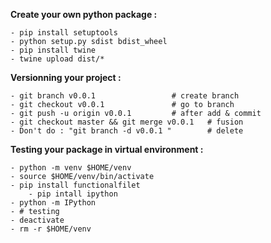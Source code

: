**Create your own python package :**

	- pip install setuptools
	- python setup.py sdist bdist_wheel
	- pip install twine
	- twine upload dist/*

**Versionning your project :**

	- git branch v0.0.1 				# create branch
	- git checkout v0.0.1 				# go to branch
	- git push -u origin v0.0.1 		# after add & commit
	- git checkout master && git merge v0.0.1 	# fusion
	- Don't do : "git branch -d v0.0.1 "		# delete

**Testing your package in virtual environment :**

	- python -m venv $HOME/venv
	- source $HOME/venv/bin/activate
	- pip install functionalfilet
		- pip intall ipython
	- python -m IPython
	- # testing
	- deactivate
	- rm -r $HOME/venv

